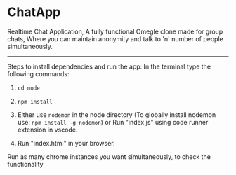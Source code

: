 # ChatApp
Realtime Chat Application, A fully functional Omegle clone made for group chats, Where you can maintain anonymity and talk to 'n' number of people simultaneously. 
**********************************************
Steps to install dependencies and run the app:
In the terminal type the following commands:

1. `cd node`

2. `npm install`

3. Either use `nodemon` in the node directory
(To globally install nodemon use: `npm install -g nodemon`)
or
Run "index.js" using code runner extension in vscode.

4. Run "index.html" in your browser.

Run as many chrome instances you want simultaneously, to check the functionality

